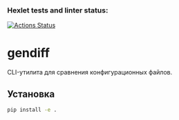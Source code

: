 ### Hexlet tests and linter status:

[![Actions Status](https://github.com/chifcrow/python-project-50/actions/workflows/hexlet-check.yml/badge.svg)](https://github.com/chifcrow/python-project-50/actions)

# gendiff

CLI-утилита для сравнения конфигурационных файлов.

## Установка

```bash
pip install -e .
```
